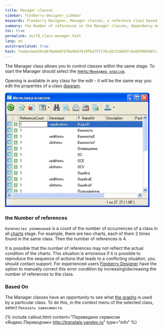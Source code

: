 ```yaml
--- 
title: Manager classes 
sidebar: flexberry-designer_sidebar 
keywords: Flexberry Designer, Manager classes, a reference class based on 
summary: the Number of references in the Manager classes, dependency mapping 
toc: true 
permalink: en/fd_class-manager.html 
lang: en 
autotranslated: true 
hash: feabecbae50cb678e0e075f8a99d7b19f8a757176cd2c536697c6e029985087c 
--- 
```


The Manager class allows you to control classes within the same stage. To start the Manager should select the [menu `Менеджер классов`](fo_orm-case-plugin.html). 

Opening is available in any class for the edit - it will be the same way you edit the properties of a class [diagram](fd_class-diagram.html). 

![](/images/pages/products/flexberry-designer/class-diagram/classmanager.jpg) 

### the Number of references 

`Количество упоминаний` is a count of the number of occurrences of a class in all [charts](fd_class-diagram.html) stage. For example, there are two charts, each of them 2 times found in the same class. Then the number of references is 4. 

It is possible that the number of references may not reflect the actual condition of the charts. This situation is erroneous if it is possible to reproduce the sequence of actions that leads to a conflicting situation, you should contact support. For experienced users [Flexberry Designer](fd_landing_page.html) have the option to manually correct this error condition by increasing\decreasing the number of references to the class. 

### Based On 

The Manager classes have an opportunity to see what [the graphs](fd_class-diagram.html) is used by a particular class. To do this, in the context menu of the selected class, select `Показать зависимости`. 




{% include callout.html content="Переведено сервисом «Яндекс.Переводчик» <http://translate.yandex.ru>" type="info" %}